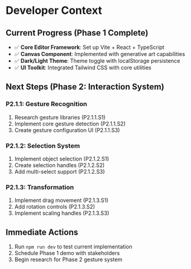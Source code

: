 # Developer Context

## Current Progress (Phase 1 Complete)

- ✅ **Core Editor Framework**: Set up Vite + React + TypeScript
- ✅ **Canvas Component**: Implemented with generative art capabilities
- ✅ **Dark/Light Theme**: Theme toggle with localStorage persistence
- ✅ **UI Toolkit**: Integrated Tailwind CSS with core utilities

## Next Steps (Phase 2: Interaction System)

### P2.1.1: Gesture Recognition
1. Research gesture libraries (P2.1.1.S1)
2. Implement core gesture detection (P2.1.1.S2)
3. Create gesture configuration UI (P2.1.1.S3)

### P2.1.2: Selection System
1. Implement object selection (P2.1.2.S1)
2. Create selection handles (P2.1.2.S2)
3. Add multi-select support (P2.1.2.S3)

### P2.1.3: Transformation
1. Implement drag movement (P2.1.3.S1)
2. Add rotation controls (P2.1.3.S2)
3. Implement scaling handles (P2.1.3.S3)

## Immediate Actions
1. Run `npm run dev` to test current implementation
2. Schedule Phase 1 demo with stakeholders
3. Begin research for Phase 2 gesture system
